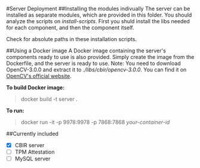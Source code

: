 #Server Deployment
##Installing the modules indivually
The server can be installed as separate modules, which are provided in this folder. You should analyze the scripts on _install-scripts_. First you shuld install the libs needed for each component, and then the component itself.

Check for absolute paths in these installation scripts.

##Using a Docker image
A Docker image containing the server's components ready to use is also provided. Simply create the image from the Dockerfile, and the server is ready to use.
Note: You need to download OpenCV-3.0.0 and extract it to _./libs/cbir/opencv-3.0.0_. You can find it on [OpenCV's official website](http://opencv.org/downloads.html).


**To build Docker image:**
> docker build -t server .

**To run:**
> docker run -it -p 9978:9978 -p 7868:7868 _your-container-id_
		
##Currently included
- [x] CBIR server
- [ ] TPM Attestation
- [ ] MySQL server
